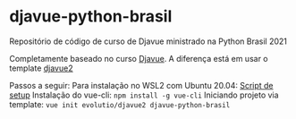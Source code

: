 # djavue-python-brasil
Repositório de código de curso de Djavue ministrado na Python Brasil 2021

Completamente baseado no curso [Djavue](https://evolutio.io/curso/djavue).
A diferença está em usar o template [djavue2](https://github.com/evolutio/djavue2)

Passos a seguir:
Para instalação no WSL2 com Ubuntu 20.04: [Script de setup](https://github.com/renzon/computer-init-setups/blob/main/wls2.sh)
Instalação do vue-cli: `npm install -g vue-cli`
Iniciando projeto via template: `vue init evolutio/djavue2 djavue-python-brasil`
